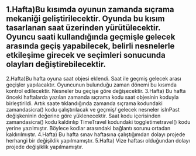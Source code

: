 1.Hafta)Bu kısımda oyunun zamanda sıçrama mekaniği geliştirilecektir. Oyunda bu kısım tasarlanan saat üzerinden yürütülecektir. Oyuncu saati kullandığında geçmişle gelecek arasında geçiş yapabilecek, belirli nesnelerle etkileşime girecek ve seçimleri sonucunda olayları değiştirebilecektir.
--------
2.Hafta)Bu hafta oyuna saat objesi eklendi. Saat ile geçmiş gelecek arası geçişler yapılacaktır. Oyuncunun bulunduğu zaman dönemi bu kısımda kontrol edilecektir. Nesneler bu geçişe göre değişecektir.
3.Hafta) Bu hafta önceki haftalarda yazılan zamanda sıçrama kodu saat objesinin koduyla birleştirildi. Artık saate tıklandığında zamanda sıçrama kodundaki zamandasicra() kodu çalıştırılacak ve geçmiş/ gelecek nesneler isInPast değişkeninin değerine göre yüklenecektir. Saat kodu içerisinden zamandasicra() kodu kaldırılıp TimeTravel kodundaki toggletimetravel() kodu yerine yazılmıştır. Böylece kodlar arasındaki bağlantı sorunu ortadan kaldırılmıştır.
4.Hafta) Bu hafta sınav haftasına çalıştığımdan dolayı projede herhangi bir değişiklik yapılmamıştır.
5.Hafta) Vize haftası olduğundan dolayı projede değişiklik yapılmamıştır.
